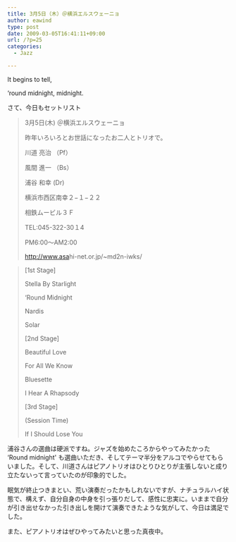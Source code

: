 ```yaml
---
title: 3月5日（木）＠横浜エルスウェーニョ
author: eawind
type: post
date: 2009-03-05T16:41:11+09:00
url: /?p=25
categories:
  - Jazz

---
```

It begins to tell,

&#8216;round midnight, midnight.

さて、今日もセットリスト

> 3月5日(木) ＠横浜エルスウェーニョ
> 
> 昨年いろいろとお世話になったお二人とトリオで。
> 
> 川道 亮治 （Pf）
> 
> 風間 進一 （Bs）
> 
> 浦谷 和幸 (Dr)
> 
> 横浜市西区南幸２−１−２２
> 
> 相鉄ムービル３Ｆ
> 
> TEL:045-322-30１4
> 
> PM6:00〜AM2:00
> 
> <a href="http://www.asahi-net.or.jp/%7Emd2n-iwks/" target="_blank">http://<wbr />www.asa<wbr />hi-net.<wbr />or.jp/~<wbr />md2n-iw<wbr />ks/</a>

> [1st Stage]
> 
> Stella By Starlight
> 
> &#8216;Round Midnight
> 
> Nardis
> 
> Solar
> 
> [2nd Stage]
> 
> Beautiful Love
> 
> For All We Know
> 
> Bluesette
> 
> I Hear A Rhapsody
> 
> [3rd Stage]
> 
> (Session Time)
> 
> If I Should Lose You

浦谷さんの選曲は硬派ですね。ジャズを始めたころからやってみたかった &#8216;Round midnight' も選曲いただき、そしてテーマ半分をアルコでやらせてもらいました。そして、川道さんはピアノトリオはひとりひとりが主張しないと成り立たないって言っていたのが印象的でした。

眠気が終止つきまとい、荒い演奏だったかもしれないですが、ナチュラルハイ状態で、構えず、自分自身の中身を引っ張りだして、感性に忠実に。いままで自分が引き出せなかった引き出しを開けて演奏できたような気がして、今日は満足でした。

また、ピアノトリオはぜひやってみたいと思った真夜中。
